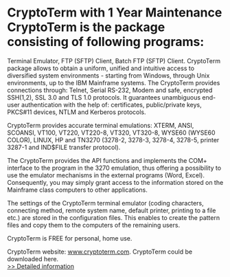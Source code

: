 # CryptoTerm with 1 Year Maintenance<br />CryptoTerm is the package consisting of following programs:
Terminal Emulator,
FTP (SFTP) Client,
Batch FTP (SFTP) Client.
CryptoTerm package allows to obtain a uniform, unified and intuitive access to diversified system environments - starting from Windows, through Unix environments, up to the IBM Mainframe systems. The CryptoTerm provides connections through: Telnet, Serial RS-232, Modem and safe, encrypted SSH(1,2), SSL 3.0 and TLS 1.0 protocols.
It guarantees unambiguous end-user authentication with the help of: certificates, public/private keys, PKCS#11 devices, NTLM and Kerberos protocols.

CryptoTerm provides accurate terminal emulations: XTERM, ANSI, SCOANSI, VT100, VT220, VT220-8, VT320, VT320-8, WYSE60 (WYSE60 COLOR), LINUX, HP and TN3270 (3278-2, 3278-3, 3278-4, 3278-5, printer 3287-1 and IND$FILE transfer protocol).

The CryptoTerm provides the API functions and implements the COM+ interface to the program in the 3270 emulation, thus offering a possibility to use the emulator mechanisms in the external programs (Word, Excel). Consequently, you may simply grant access to the information stored on the Mainframe class computers to other applications.

The settings of the CryptoTerm terminal emulator (coding characters, connecting method, remote system name, default printer, printing to a file etc.) are stored in the configuration files. This enables to create the pattern files and copy them to the computers of the remaining users.

CryptoTerm is FREE for personal, home use.

CryptoTerm website: www.cryptoterm.com.
CryptoTerm could be downloaded here.<br />[>> Detailed information](https://secure.shareit.com/shareit/product.html?productid=300316091&affiliateid=200057808)